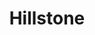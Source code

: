 ---
layout: place
title: "Hillstone"
permalink: /colorado/denver/hillstone.html
stateAbbr: CO
stateName: Colorado
cityName: Denver
seo:
  name: "Hillstone"
  type: Restaurant
  links: https://hillstonerestaurant.com/locations/denver/
description: "Hillstone serves delicious sushi in Denver, Colorado. Try fresh Japanese dishes for a great dining experience. "
place_id: ChIJeW6Jj5V-bIcREQhNXHtu2uQ
photos:
  - name: >-
      places/ChIJeW6Jj5V-bIcREQhNXHtu2uQ/photos/AeeoHcKqE8sgy7stBZ0JzmpbjVxqV_4-s7LwFjJoZr63kA-Uo8KvDFsMqLAV8nPct57pzvlE8ZxU5_uH6gPvpVE4xJckLs8n0CmVfzaRPlDPfRawTlhvCQl-jodVNQhIHLT_S3oRH606Sp3BL5opSJBWx8Xa09Ky9wSpjqYYPM4K-Z-4IfstIMphgdLDr190EfeEpwHA6I4golhyU1ZC-wk_j1WFJsGNpRVWjaoPQpgY4D5dB7T8DOFPir2VBD4B4B4qW23hTT8xBKT-rRtRazh6PiUbHIJYW8Dp2kuLKakn60i7_A
    widthPx: 733
    heightPx: 1100
    authorAttributions:
      - displayName: Hillstone
        uri: https://maps.google.com/maps/contrib/106057539752123164581
        photoUri: >-
          https://lh3.googleusercontent.com/a-/ALV-UjUV27e8O8c_QmpX598-NCp3I6bvhgJRHaXnBML_5z0-JEe-MCM=s100-p-k-no-mo
    flagContentUri: >-
      https://www.google.com/local/imagery/report/?cb_client=maps_api_places.places_api&image_key=!1e10!2sAF1QipN0V5vhZQsq1aoTdiT2S4aXP79UwYHiLD2kftNu&hl=en-US
    googleMapsUri: >-
      https://www.google.com/maps/place//data=!3m4!1e2!3m2!1sAF1QipN0V5vhZQsq1aoTdiT2S4aXP79UwYHiLD2kftNu!2e10!4m2!3m1!1s0x876c7e958f896e79:0xe4da6e7b5c4d0811
  - name: >-
      places/ChIJeW6Jj5V-bIcREQhNXHtu2uQ/photos/AeeoHcKzatsobeFr269hlp-rYxbE_Gy55ReRckITl-Rw9Diah1ayCmG6e5mBbGJ2ovxH4oyaGfbbmJYCYIPeVe9z9nj1XEYw-iIaFcOIyuPYnb03MIpRiTZc3IbskgC-ZNn_6Km497dTVfOczxI8S-MkGXP8V1UUvvSrFLtDbkmVg5YLDVKYa81y-nkcD-peiF_yRpg_5SoEf_xi2xSVu6WJV0a2SqoGTyviAJQ1-Y1cKe3sENDCN9AVmxJ16PAPHflfduLd6soc5YnJr6FuDpzMPa5wfjHZPLkTghOeq6cJE04-pw
    widthPx: 733
    heightPx: 1100
    authorAttributions:
      - displayName: Hillstone
        uri: https://maps.google.com/maps/contrib/106057539752123164581
        photoUri: >-
          https://lh3.googleusercontent.com/a-/ALV-UjUV27e8O8c_QmpX598-NCp3I6bvhgJRHaXnBML_5z0-JEe-MCM=s100-p-k-no-mo
    flagContentUri: >-
      https://www.google.com/local/imagery/report/?cb_client=maps_api_places.places_api&image_key=!1e10!2sAF1QipOA_yoh5Um1Let_g5VOyWRTHkC99USsDNW1Tg5t&hl=en-US
    googleMapsUri: >-
      https://www.google.com/maps/place//data=!3m4!1e2!3m2!1sAF1QipOA_yoh5Um1Let_g5VOyWRTHkC99USsDNW1Tg5t!2e10!4m2!3m1!1s0x876c7e958f896e79:0xe4da6e7b5c4d0811
  - name: >-
      places/ChIJeW6Jj5V-bIcREQhNXHtu2uQ/photos/AeeoHcKGJ4ZUCgh9OBUQA9tYfEclfO9kW0AJKDnIG51JqbmZyeEfg6woqHcwWNgamx8q9COKlMfR8tHFnPND8gWb8QSkfvpG5TBNmY8-cbWXEhYXaf6i2UKONqrym4QVHtEiCOX5ZCRtFFVTTAGv8e0yh6amS5T1YDUxUpnBvA1rRN341568FxDiSII4Sb5ribnTkV8WmDsp2JZ4-nWv0N6NVAVD8EpzlczXuxy7OPXq0BZBsdNAc8aut3eS3QcFoIW2JQ085xCxpFuh4_SYu-ayB4mYrK4HOLaovGlDMGnRF5lSlb_mc-ozFmS6B6Kl_nljn_RhHexz2g_oDlGkUPxVlWvgAgIKd6lKOlpBtRisrSuIwLicU0jqNkRqW2DCj7x2MCMNKHCDm86VNmL1EQLAhXQoO8q6xZfodtlTEssQ5xv440xXyudpSv8JVg-whQ
    widthPx: 4032
    heightPx: 3024
    authorAttributions:
      - displayName: Toralee Keen
        uri: https://maps.google.com/maps/contrib/111134908943825698524
        photoUri: >-
          https://lh3.googleusercontent.com/a-/ALV-UjVvurgSK-v1qNzKBJ8UITxIVLu0wzYYKDiWndifcKZI34ClZdag=s100-p-k-no-mo
    flagContentUri: >-
      https://www.google.com/local/imagery/report/?cb_client=maps_api_places.places_api&image_key=!1e10!2sCIABIhADycKz9AcQXGf28UYADETq&hl=en-US
    googleMapsUri: >-
      https://www.google.com/maps/place//data=!3m4!1e2!3m2!1sCIABIhADycKz9AcQXGf28UYADETq!2e10!4m2!3m1!1s0x876c7e958f896e79:0xe4da6e7b5c4d0811
  - name: >-
      places/ChIJeW6Jj5V-bIcREQhNXHtu2uQ/photos/AeeoHcIKfQOYBcayJjse9kzsaOeDcko-L8maswTO7UAdCsYtFmU4WfSbDIrLlwYdeBm997FvrJpuK1qed9Xdn_N5BuvtKX3eX3hclkLZzCpGVoUeOoVu5W_R66YXkwZdVIrQhwM2L6ZicS_7t_m89bt2hdWCIY9G7oyyJK47YhwuxIrgcbh7a1nCL7oJHAOXmlGuy-TPeqlOJTmDWVEpFLC9aWyO5X8DVvbBbdFnCa6SkU9YCpCVEXoLotuMCbgpr8rrhZaNc4KRF1ritAdeRT6bxoYCvJODS2Ai2vcXg7ijgvwCsw
    widthPx: 2048
    heightPx: 1365
    authorAttributions:
      - displayName: Hillstone
        uri: https://maps.google.com/maps/contrib/106057539752123164581
        photoUri: >-
          https://lh3.googleusercontent.com/a-/ALV-UjUV27e8O8c_QmpX598-NCp3I6bvhgJRHaXnBML_5z0-JEe-MCM=s100-p-k-no-mo
    flagContentUri: >-
      https://www.google.com/local/imagery/report/?cb_client=maps_api_places.places_api&image_key=!1e10!2sAF1QipMi-q7y1mXrAV706v1UIUvuLZ1lujoOs3IUe8Q-&hl=en-US
    googleMapsUri: >-
      https://www.google.com/maps/place//data=!3m4!1e2!3m2!1sAF1QipMi-q7y1mXrAV706v1UIUvuLZ1lujoOs3IUe8Q-!2e10!4m2!3m1!1s0x876c7e958f896e79:0xe4da6e7b5c4d0811
  - name: >-
      places/ChIJeW6Jj5V-bIcREQhNXHtu2uQ/photos/AeeoHcINu8IRCfSuDVX3zxfgSQOXV5f1-3k_KVQGAKrkFDUDiDrVOYSkrdz8WSBzkakuVzdAU_pdUSZnhQtsOVl2KUov-Sw9-RTpKzXVDicJ0l3NUIzYhQGUYVD54GoJuBSBA8LMPhW5_fx6zCxwekTV-bkeX8kTrtP7yE_1XG8FjwOyEfoHbghkUvcBGEgB8hoJu1huZXpgHyapZhx3BO18Uh8xoGETMzDtyE_CpopXhtjazn3UXEnEqLmxSui47Nkhhq7Z0jzo04NBcxVoBzd0gTGQsCtgubwnYe-cqUw659lQN8kA2EsdVZ0_wVbTHJc8BtICoy-rGE8nKk5xNPEBmOWZPEcli6Cdis-SsF2ZZHvBJeiCfmWK1FVnGW49s0OxUl3oXFN3YHPBj8HRM3Q7ngmMG0cl-W8mtAs3hi8k5fNmjw
    widthPx: 4000
    heightPx: 3000
    authorAttributions:
      - displayName: Rex & Julie Moore
        uri: https://maps.google.com/maps/contrib/109511418669100435574
        photoUri: >-
          https://lh3.googleusercontent.com/a/ACg8ocLI8tL4io3RcQSK5UV1Vfg5c6OJZQUnGNxliJSkWFYGj0D26A=s100-p-k-no-mo
    flagContentUri: >-
      https://www.google.com/local/imagery/report/?cb_client=maps_api_places.places_api&image_key=!1e10!2sCIHM0ogKEICAgICLgrHkOA&hl=en-US
    googleMapsUri: >-
      https://www.google.com/maps/place//data=!3m4!1e2!3m2!1sCIHM0ogKEICAgICLgrHkOA!2e10!4m2!3m1!1s0x876c7e958f896e79:0xe4da6e7b5c4d0811
  - name: >-
      places/ChIJeW6Jj5V-bIcREQhNXHtu2uQ/photos/AeeoHcJGacvSomSRU1lUlrQknwfUgiKnUxfD8YB5UPJzSoAaY4Y04QrDSX8Lu0UshRwORC_cu_D_4n39UWZ5UZ7UoGTCzo0ZlINnPZkPqLs6vBuTNjLwMOJ1733MlbX6vWcCvPhQEQOHycVWulxB0G6kAVoZQs_KOTXm65D-55LL7axfOrmqjGn6SgYxkMXnIXMENqfPgeIAxindiJZQ_ilj2fMunV1geQFBLN-5GDaV-vb5Vz0-_DpzGrHFssp_AzHd2C2L1hOcfsZUcqbW-pcgkV2bDz_i9YxgvTLp_CHLEHRm9PVAUuWdrynt6KvQUhDDwXjEztVApHjQXut2Bvt6Xz_NBtNNC_tusCw0KRKtaOjy1gs0dScjKhCzC4V66Ca2FvALYpKhSolvFhArvFhNVNd2FQ1Q3E5wzSMY49_S7KU
    widthPx: 4800
    heightPx: 2385
    authorAttributions:
      - displayName: Robert H.
        uri: https://maps.google.com/maps/contrib/100088769195624778827
        photoUri: >-
          https://lh3.googleusercontent.com/a-/ALV-UjUIu-5lRfq5eIMYV47UHXc_16eaNZmKf0drG3Bc67m24CTRRhtk=s100-p-k-no-mo
    flagContentUri: >-
      https://www.google.com/local/imagery/report/?cb_client=maps_api_places.places_api&image_key=!1e10!2sCIHM0ogKEICAgID3ka7kbw&hl=en-US
    googleMapsUri: >-
      https://www.google.com/maps/place//data=!3m4!1e2!3m2!1sCIHM0ogKEICAgID3ka7kbw!2e10!4m2!3m1!1s0x876c7e958f896e79:0xe4da6e7b5c4d0811
  - name: >-
      places/ChIJeW6Jj5V-bIcREQhNXHtu2uQ/photos/AeeoHcJzwYcVF3OpJ7wJ6R4BdpbRnRlWcgkq8nWMzbjxAFz5C9e04J3f8T2Ozw-AUfAMFyS5c1iZriMPUxoWqzEEeAJcruKal_IlFrPAkoiFDDSw4sFkZ-nmyupZLAictPC-VAn_JUjb9r1QrDno6xs3HcUrbSzhcXPrhOn2zckj1GHWkBfz3QwIYdUEy7SsqTgrY7Q_eC4X9flUnZVwFfsAf7lxwgzz5dFXPDzL36tsnLhEZHiXdD6tknOOtgeBBMmpNDqrPrk7FoNC_HC5G4YCWziFB22R_mOPpvk_SRnN5DyYw2PYeZilcmOOYJ3_vsBN5PeHS_GsgGstn62da2seedY9mg6c14GqOdbFHXHQG4OSot-Efle2dt0w7T2h2X2JxD1YFReVJEUeMrxQE5qBYDf18oV64up07Kr3_ZWi_0JVJjw
    widthPx: 3600
    heightPx: 4800
    authorAttributions:
      - displayName: Jay Finesilver
        uri: https://maps.google.com/maps/contrib/110373373416174858163
        photoUri: >-
          https://lh3.googleusercontent.com/a/ACg8ocKpgL6cmd00AkbDNJuNl95zoTIW1KcR4OTMFNF7ZeRcGrBsZrc=s100-p-k-no-mo
    flagContentUri: >-
      https://www.google.com/local/imagery/report/?cb_client=maps_api_places.places_api&image_key=!1e10!2sCIHM0ogKEICAgIDJtPaIlgE&hl=en-US
    googleMapsUri: >-
      https://www.google.com/maps/place//data=!3m4!1e2!3m2!1sCIHM0ogKEICAgIDJtPaIlgE!2e10!4m2!3m1!1s0x876c7e958f896e79:0xe4da6e7b5c4d0811
  - name: >-
      places/ChIJeW6Jj5V-bIcREQhNXHtu2uQ/photos/AeeoHcKTH4fl_KRI1it3YiAzC2sL0Fh7ehzDFtmmlxlFF2q_GhyJhjJYcOqvqfTwqQo7TYzScGhXV5YbFP5N3xCieIrOZblw2apXRMQvFVxcW6V57skJX5wrfaBkqA_PrZegZixZTIaL6oEmmQmusj2th4FXaj3IUGzEV9RJKR0-0yrsv7wPCGpTaiSjbGpnBpauT_lErj7d3iZyH_mqkoYlLMnsBrY7jUelL_7ouXer8v8qV1j6IlqEepAikjSlToZoZgBYlQf4BavEt1_DZZ-nwP82CJwklYGt4n1a5W1M1U1ETwVIHk0b-POZBsYrJQqfjQFC6761WCnK778DimgFb-nUSim5HGFN0ihaxoy6Zj_eaYFMxbUfOgM1AoRplotiX6x0dH3F-pTd8vYxcp5VQsrokoL7_CYp19xvGkW5Rs4
    widthPx: 4800
    heightPx: 3600
    authorAttributions:
      - displayName: Jay Finesilver
        uri: https://maps.google.com/maps/contrib/110373373416174858163
        photoUri: >-
          https://lh3.googleusercontent.com/a/ACg8ocKpgL6cmd00AkbDNJuNl95zoTIW1KcR4OTMFNF7ZeRcGrBsZrc=s100-p-k-no-mo
    flagContentUri: >-
      https://www.google.com/local/imagery/report/?cb_client=maps_api_places.places_api&image_key=!1e10!2sCIHM0ogKEICAgIDRqo-OIw&hl=en-US
    googleMapsUri: >-
      https://www.google.com/maps/place//data=!3m4!1e2!3m2!1sCIHM0ogKEICAgIDRqo-OIw!2e10!4m2!3m1!1s0x876c7e958f896e79:0xe4da6e7b5c4d0811
  - name: >-
      places/ChIJeW6Jj5V-bIcREQhNXHtu2uQ/photos/AeeoHcKAMDSwWLXIMnkKgVzDND7W-Ur2iIYCTPX-2fjjQEZx0u0g0bDMA-7aeSS7UeEu6ke9FYbuQO86zlahXpnpEYU233XRkxW-d5c1J5ZIauhck3oSXJ--o2bdPDxrwzV5FTtWjq9EQetwXVS4mvQMbDZb3hzC9FUnV7klnfNJBT7J8Ju4uFb1rqXEN6_B0a7t-MVm2OvJnRpexQ-kP04WHEXhrVd7uT2lhlBjNNbWfdxi8QJNvIzGJvVd9iRfNxxbAyIjn6cflMIE7E5JpSXkwZLRl7CU2F2ZsZkfsQBpYWYnUO7qSnhAHKkOFjt9BNRlBow7jB2Fcp-sBh2kEUhMvvhXQm1e_hhLkOTyqqr_1_BeW5vyZ0Fw_Uyy9Q4-E8q7rG4ELC-kzbvxLtEJEqitAE6nEu8XRp35SAQ0zZYn6_E
    widthPx: 4800
    heightPx: 3600
    authorAttributions:
      - displayName: Jay Finesilver
        uri: https://maps.google.com/maps/contrib/110373373416174858163
        photoUri: >-
          https://lh3.googleusercontent.com/a/ACg8ocKpgL6cmd00AkbDNJuNl95zoTIW1KcR4OTMFNF7ZeRcGrBsZrc=s100-p-k-no-mo
    flagContentUri: >-
      https://www.google.com/local/imagery/report/?cb_client=maps_api_places.places_api&image_key=!1e10!2sCIHM0ogKEICAgIDRqo-2Yw&hl=en-US
    googleMapsUri: >-
      https://www.google.com/maps/place//data=!3m4!1e2!3m2!1sCIHM0ogKEICAgIDRqo-2Yw!2e10!4m2!3m1!1s0x876c7e958f896e79:0xe4da6e7b5c4d0811
  - name: >-
      places/ChIJeW6Jj5V-bIcREQhNXHtu2uQ/photos/AeeoHcJSZw9tDxj-A92N-7OciSmkIX3JmuZ5B_nZuaSKzrbHer1NoD3q3l2MQXEQ4hLOJwJOsrxl-6InJyO1-_3E8AxzMExS5rygqsXwpesDXDgBYpm9A3mBwG0rGMSQ4R5JE43eYy9_FHliJWzNED0cdGeOxOYXcFPca8sYPXB9eshjkn-iLkyurYP1akK1Fen_AVoVxvVj0AxSRyy4O0xVrGRfeqVwHOtYUVUFr6fTJosIvziqZEms2JT34KpOo4HgSX7BT26bC_aJ6cVkCyqwPfDLUZRzBFV4Qqrf9oG7btDB_ue8tAJeNi0jQlvyvCYELO5rQXIoufHTyZt3OBXSPxQ84eZ4de5BfpyRDDK8ZumTtot13ryLJnnUFde2kMBvgtrf2fDI9kJ6v0nqq2BJWDdtQXyIiIkRvZzNqmExcQ5rdA
    widthPx: 4032
    heightPx: 3024
    authorAttributions:
      - displayName: David Wilson
        uri: https://maps.google.com/maps/contrib/108950974188004657791
        photoUri: >-
          https://lh3.googleusercontent.com/a/ACg8ocIXNzPZrIMF_LTq7bie4pLfjUYRl300hSFhdBbvn_pahixuWQ=s100-p-k-no-mo
    flagContentUri: >-
      https://www.google.com/local/imagery/report/?cb_client=maps_api_places.places_api&image_key=!1e10!2sCIHM0ogKEICAgICP2fLTIQ&hl=en-US
    googleMapsUri: >-
      https://www.google.com/maps/place//data=!3m4!1e2!3m2!1sCIHM0ogKEICAgICP2fLTIQ!2e10!4m2!3m1!1s0x876c7e958f896e79:0xe4da6e7b5c4d0811
address: 303 Josephine St, Denver, CO 80206, USA
street: 303 Josephine St
city: Denver
state: CO
zip: '80206'
country: USA
neighborhood: Cherry Creek
latitude: '39.721190'
longitude: '-104.958569'
accessibility_options:
  wheelchairAccessibleParking: true
  wheelchairAccessibleEntrance: true
  wheelchairAccessibleRestroom: true
  wheelchairAccessibleSeating: true
business_status: OPERATIONAL
name: Hillstone
google_maps_links:
  directionsUri: >-
    https://www.google.com/maps/dir//''/data=!4m7!4m6!1m1!4e2!1m2!1m1!1s0x876c7e958f896e79:0xe4da6e7b5c4d0811!3e0
  placeUri: https://maps.google.com/?cid=16490614461679077393
  writeAReviewUri: >-
    https://www.google.com/maps/place//data=!4m3!3m2!1s0x876c7e958f896e79:0xe4da6e7b5c4d0811!12e1
  reviewsUri: >-
    https://www.google.com/maps/place//data=!4m4!3m3!1s0x876c7e958f896e79:0xe4da6e7b5c4d0811!9m1!1b1
  photosUri: >-
    https://www.google.com/maps/place//data=!4m3!3m2!1s0x876c7e958f896e79:0xe4da6e7b5c4d0811!10e5
primary_type: American Restaurant
opening_hours:
  regular: null
  current: null
secondary_opening_hours:
  regular:
    weekdayDescriptions: null
    type: null
  current:
    weekdayDescriptions: null
    type: null
phone: (303) 333-4688
price_level: PRICE_LEVEL_EXPENSIVE
price_range: null
rating: '4.5'
rating_count: 1632
website: https://hillstonerestaurant.com/locations/denver/
reviews: null
parking_options: null
payment_options: null
allow_dogs: null
curbside_pickup: null
delivery: null
dine_in: null
good_for_children: null
good_for_groups: null
good_for_sports: null
live_music: null
menu_for_children: null
outdoor_seating: null
reservable: null
restroom: null
serves_beer: null
serves_breakfast: null
serves_brunch: null
serves_cocktails: null
serves_coffee: null
serves_dinner: null
serves_dessert: null
serves_lunch: null
serves_vegetarian_food: null
serves_wine: null
takeout: null
summary: null

---